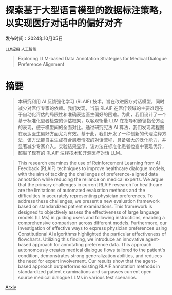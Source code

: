 # 探索基于大型语言模型的数据标注策略，以实现医疗对话中的偏好对齐

发布时间：2024年10月05日

`LLM应用` `人工智能`

> Exploring LLM-based Data Annotation Strategies for Medical Dialogue Preference Alignment

# 摘要

> 本研究利用 AI 反馈强化学习 (RLAIF) 技术，旨在改进医疗对话模型，同时减少对医疗专家的依赖。我们发现，当前 RLAIF 在医疗领域的主要难题在于自动化评估的局限性和准确表达医生偏好的困难。为此，我们设计了一个基于标准化患者检查的评估框架，以客观衡量 LLM 在指导和遵循指令方面的表现，便于模型间的全面对比。通过研究宪法 AI 算法，我们发现流程图在表达医生偏好方面尤为有效。基于此，我们开发了一种创新的代理注释方法，该方法能自主生成符合患者情况的对话流程，具备强大的泛化能力，并显著减少专家介入。实验结果显示，该方法在标准化患者检查中表现优异，超越了现有的 RLAIF 注释技术和开源医疗对话 LLM。

> This research examines the use of Reinforcement Learning from AI Feedback (RLAIF) techniques to improve healthcare dialogue models, with the aim of tackling the challenges of preference-aligned data annotation while reducing the reliance on medical experts. We argue that the primary challenges in current RLAIF research for healthcare are the limitations of automated evaluation methods and the difficulties in accurately representing physician preferences. To address these challenges, we present a new evaluation framework based on standardized patient examinations. This framework is designed to objectively assess the effectiveness of large language models (LLMs) in guiding users and following instructions, enabling a comprehensive comparison across different models. Furthermore, our investigation of effective ways to express physician preferences using Constitutional AI algorithms highlighted the particular effectiveness of flowcharts. Utilizing this finding, we introduce an innovative agent-based approach for annotating preference data. This approach autonomously creates medical dialogue flows tailored to the patient's condition, demonstrates strong generalization abilities, and reduces the need for expert involvement. Our results show that the agent-based approach outperforms existing RLAIF annotation methods in standardized patient examinations and surpasses current open source medical dialogue LLMs in various test scenarios.

[Arxiv](https://arxiv.org/abs/2410.04112)